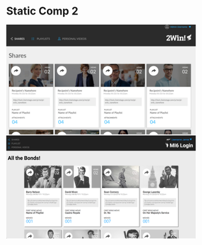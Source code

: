 # Static Comp 2


![Original](/assets/Comps/Original%20Comp.png)
![My Version](https://github.com/coleworsley/cw-comp-challenge-2/blob/master/assets/Comps/My%20Version.png)
